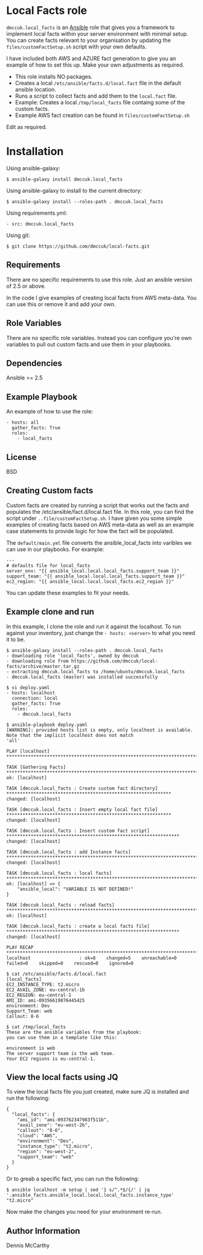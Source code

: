 Local Facts role
=========

````dmccuk.local_facts```` is an [Ansible](https://www.ansible.com) role that gives you a framework to implement local facts within your server environment with minimal setup. You can create facts relevant to your organisation by updating the ````files/customFactSetup.sh```` script with your own defaults.

I have included both AWS and AZURE fact generation to give you an example of how to set this up. Make your own adjustments as required.

 * This role installs NO packages.
 * Creates a local ````/etc/ansible/facts.d/local.fact```` file in the default ansible location.
 * Runs a script to collect facts and add them to the ````local.fact```` file.
 * Example: Creates a local ````/tmp/local_facts```` file containg some of the custom facts.
 * Example AWS fact creation can be found in ````files/customFactSetup.sh````

Edit as required.

Installation
===========

Using ansible-galaxy:
````
$ ansible-galaxy install dmccuk.local_facts
````

Using ansible-galaxy to install to the current directory:
````
$ ansible-galaxy install --roles-path . dmccuk.local_facts
````

Using requirements.yml:
```
- src: dmccuk.local_facts
````

Using git:
````
$ git clone https://github.com/dmccuk/local-facts.git
````

Requirements
------------

There are no specific requirements to use this role. Just an ansible version of 2.5 or above.

In the code I give examples of creating local facts from AWS meta-data. You can use this or remove it and add your own.

Role Variables
--------------

There are no specific role variables. Instead you can configure you're own variables to pull out custom facts and use them in your playbooks.

Dependencies
------------

Ansible >= 2.5

Example Playbook
----------------

An example of how to use the role:

````
- hosts: all
  gather_facts: True
  roles:
    - local_facts
````

License
-------

BSD

Creating Custom facts
------------

Custom facts are created by running a script that works out the facts and populates the /etc/ansible/fact.d/local.fact file. In this role, you can find the script under ````..file/customFactSetup.sh````. I have given you some simple examples of creating facts based on AWS meta-data as well as an example case statements to provide logic for how the fact will be populated.

The ````default/main.yml```` file converts the ansible_local_facts into varibles we can use in our playbooks. For example:

````
---
# defaults file for local_facts
server_env: "{{ ansible_local.local.local_facts.support_team }}"
support_team: "{{ ansible_local.local.local_facts.support_team }}"
ec2_region: "{{ ansible_local.local.local_facts.ec2_region }}"
````

You can update these examples to fit your needs.

Example clone and run
---------------------
In this example, I clone the role and run it against the localhost. To run against your inventory, just change the ````- hosts: <server>```` to what you need it to be.

````
$ ansible-galaxy install --roles-path . dmccuk.local_facts
- downloading role 'local_facts', owned by dmccuk
- downloading role from https://github.com/dmccuk/local-facts/archive/master.tar.gz
- extracting dmccuk.local_facts to /home/ubuntu/dmccuk.local_facts
- dmccuk.local_facts (master) was installed successfully

$ vi deploy.yaml
- hosts: localhost
  connection: local
  gather_facts: True
  roles:
    - dmccuk.local_facts

$ ansible-playbook deploy.yaml
[WARNING]: provided hosts list is empty, only localhost is available. Note that the implicit localhost does not match
'all'

PLAY [localhost] *****************************************************************************************************

TASK [Gathering Facts] ***********************************************************************************************
ok: [localhost]

TASK [dmccuk.local_facts : Create custom fact directory] *************************************************************
changed: [localhost]

TASK [dmccuk.local_facts : Insert empty local fact file] *************************************************************
changed: [localhost]

TASK [dmccuk.local_facts : Insert custom fact script] ****************************************************************
changed: [localhost]

TASK [dmccuk.local_facts : add Instance facts] ***********************************************************************
changed: [localhost]

TASK [dmccuk.local_facts : local facts] ******************************************************************************
ok: [localhost] => {
    "ansible_local": "VARIABLE IS NOT DEFINED!"
}

TASK [dmccuk.local_facts : reload facts] *****************************************************************************
ok: [localhost]

TASK [dmccuk.local_facts : create a local facts file] ****************************************************************
changed: [localhost]

PLAY RECAP ***********************************************************************************************************
localhost                  : ok=8    changed=5    unreachable=0    failed=0    skipped=0    rescued=0    ignored=0

$ cat /etc/ansible/facts.d/local.fact
[local_facts]
EC2_INSTANCE_TYPE: t2.micro
EC2_AVAIL_ZONE: eu-central-1b
EC2_REGION: eu-central-1
AMI_ID: ami-09356619876445425
environment: Dev
Support_Team: web
Callout: 8-6

$ cat /tmp/local_facts
These are the ansible variables from the playbook:
you can use them in a template like this:

environment is web
The server support team is the web team.
Your EC2 regions is eu-central-1.
````

## View the local facts using JQ
To view the local facts file you just created, make sure JQ is installed and run the following:

```$ ansible localhost -m setup | sed '1 s/^.*$/{/' | jq '.ansible_facts.ansible_local.local'
{
  "local_facts": {
    "ami_id": "ami-093762347983f511b",
    "avail_zone": "eu-west-2b",
    "callout": "8-6",
    "cloud": "AWS",
    "environment": "Dev",
    "instance_type": "t2.micro",
    "region": "eu-west-2",
    "support_team": "web"
  }
}
```

Or to greab a specific fact, you can run the following:
```
$ ansible localhost -m setup | sed '1 s/^.*$/{/' | jq '.ansible_facts.ansible_local.local.local_facts.instance_type'
"t2.micro"
```

Now make the changes you need for your environment re-run.


Author Information
------------------

Dennis McCarthy
